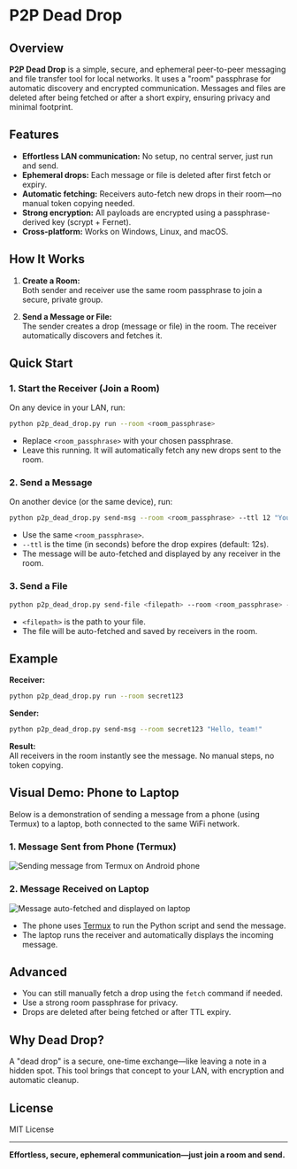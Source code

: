 # P2P Dead Drop

## Overview

**P2P Dead Drop** is a simple, secure, and ephemeral peer-to-peer messaging and file transfer tool for local networks. It uses a "room" passphrase for automatic discovery and encrypted communication. Messages and files are deleted after being fetched or after a short expiry, ensuring privacy and minimal footprint.

## Features

- **Effortless LAN communication:** No setup, no central server, just run and send.
- **Ephemeral drops:** Each message or file is deleted after first fetch or expiry.
- **Automatic fetching:** Receivers auto-fetch new drops in their room—no manual token copying needed.
- **Strong encryption:** All payloads are encrypted using a passphrase-derived key (scrypt + Fernet).
- **Cross-platform:** Works on Windows, Linux, and macOS.

## How It Works

1. **Create a Room:**  
   Both sender and receiver use the same room passphrase to join a secure, private group.

2. **Send a Message or File:**  
   The sender creates a drop (message or file) in the room. The receiver automatically discovers and fetches it.

## Quick Start

### 1. Start the Receiver (Join a Room)

On any device in your LAN, run:

```sh
python p2p_dead_drop.py run --room <room_passphrase>
```

- Replace `<room_passphrase>` with your chosen passphrase.
- Leave this running. It will automatically fetch any new drops sent to the room.

### 2. Send a Message

On another device (or the same device), run:

```sh
python p2p_dead_drop.py send-msg --room <room_passphrase> --ttl 12 "Your message here"
```

- Use the same `<room_passphrase>`.
- `--ttl` is the time (in seconds) before the drop expires (default: 12s).
- The message will be auto-fetched and displayed by any receiver in the room.

### 3. Send a File

```sh
python p2p_dead_drop.py send-file <filepath> --room <room_passphrase> --ttl 300
```

- `<filepath>` is the path to your file.
- The file will be auto-fetched and saved by receivers in the room.

## Example

**Receiver:**
```sh
python p2p_dead_drop.py run --room secret123
```

**Sender:**
```sh
python p2p_dead_drop.py send-msg --room secret123 "Hello, team!"
```

**Result:**  
All receivers in the room instantly see the message. No manual steps, no token copying.

## Visual Demo: Phone to Laptop

Below is a demonstration of sending a message from a phone (using Termux) to a laptop, both connected to the same WiFi network.

### 1. **Message Sent from Phone (Termux)**

![Sending message from Termux on Android phone](![mobile_msg](https://github.com/user-attachments/assets/470380f2-d900-42d0-853c-ea84457841f0)
)

### 2. **Message Received on Laptop**

![Message auto-fetched and displayed on laptop](![mobile_msg](https://github.com/user-attachments/assets/78226204-861f-4b7d-99df-5429648cfece)
)

- The phone uses [Termux](https://termux.com/) to run the Python script and send the message.
- The laptop runs the receiver and automatically displays the incoming message.

## Advanced

- You can still manually fetch a drop using the `fetch` command if needed.
- Use a strong room passphrase for privacy.
- Drops are deleted after being fetched or after TTL expiry.

## Why Dead Drop?

A "dead drop" is a secure, one-time exchange—like leaving a note in a hidden spot. This tool brings that concept to your LAN, with encryption and automatic cleanup.

## License

MIT License

---

**Effortless, secure, ephemeral communication—just join a room and send.**
